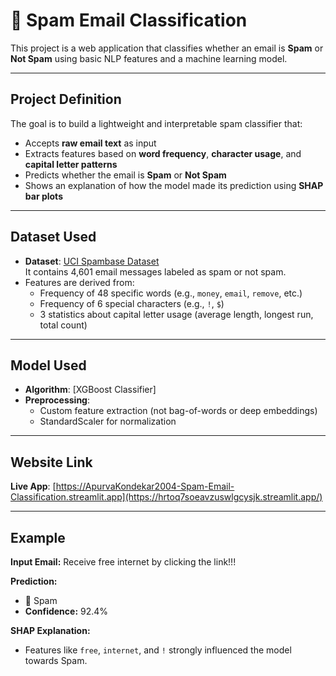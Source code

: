 # 📩 Spam Email Classification

This project is a web application that classifies whether an email is **Spam** or **Not Spam** using basic NLP features and a machine learning model.

---

##  Project Definition

The goal is to build a lightweight and interpretable spam classifier that:
- Accepts **raw email text** as input
- Extracts features based on **word frequency**, **character usage**, and **capital letter patterns**
- Predicts whether the email is **Spam** or **Not Spam**
- Shows an explanation of how the model made its prediction using **SHAP bar plots**

---

##  Dataset Used

- **Dataset**: [UCI Spambase Dataset](https://archive.ics.uci.edu/ml/datasets/spambase)  
  It contains 4,601 email messages labeled as spam or not spam.
- Features are derived from:
  - Frequency of 48 specific words (e.g., `money`, `email`, `remove`, etc.)
  - Frequency of 6 special characters (e.g., `!`, `$`)
  - 3 statistics about capital letter usage (average length, longest run, total count)

---

##  Model Used

- **Algorithm**: [XGBoost Classifier]  
- **Preprocessing**:
  - Custom feature extraction (not bag-of-words or deep embeddings)
  - StandardScaler for normalization

---

##  Website Link

 **Live App**: [https://ApurvaKondekar2004-Spam-Email-Classification.streamlit.app](https://hrtoq7soeavzuswlgcysjk.streamlit.app/)  

---

##  Example

**Input Email:**
Receive free internet by clicking the link!!!


**Prediction:**
- 🛑 Spam  
- **Confidence:** 92.4%

**SHAP Explanation:**
- Features like `free`, `internet`, and `!` strongly influenced the model towards Spam.

